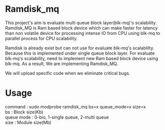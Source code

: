 # Ramdisk_mq

This project's aim is evaluate multi queue block layer(blk-mq)'s scalability. <br/>
Ramdisk_MQ is Ram based block device which can make faster for latency than non volatile device for processing intense IO from CPU using blk-mq to parallel process for CPU scalability. 

Ramdisk is already exist but can not use for evaluate blk-mq's scalablilty. Because this is implemented under single queue block layer.
For evaluate blk-mq's scalability, need to implement new Ram based block device using blk-mq. 
As a result, We are implementing Ramdisk_MQ.

We will upload specific code when we eliminate critical bugs.

# Usage

command :
sudo modprobe ramdisk_mq bs=x queue_mode=x size=x <br/>
bs : Block size(Kb)<br/>
queue mode : 0-bio, 1-single queue, 2-multi queue<br/>
size : Module size(Mb)<br/>
